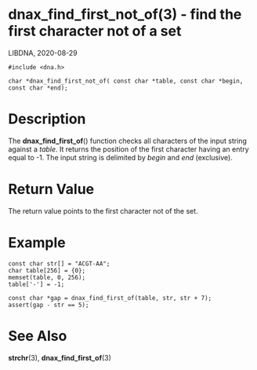 # dnax_find_first_not_of(3) - find the first character not of a set

LIBDNA, 2020-08-29

    #include <dna.h>
    
    char *dnax_find_first_not_of( const char *table, const char *begin, const char *end);


# Description

The **dnax\_find\_first\_of**() function checks all characters of the input string against a _table_. It returns the position of the first character having an entry equal to -1. The input string is delimited by _begin_ and _end_ (exclusive).


# Return Value

The return value points to the first character not of the set.


# Example

    const char str[] = "ACGT-AA";
    char table[256] = {0};
    memset(table, 0, 256);
    table['-'] = -1;
    
    const char *gap = dnax_find_first_of(table, str, str + 7);
    assert(gap - str == 5);

# See Also

**strchr**(3),
**dnax_find_first_of**(3)
